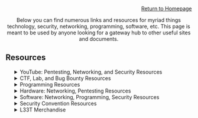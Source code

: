 <p style="color: greem;" align="right"><a href="https://dreadsec.me/">Return to Homepage</a></p>
<p style="color: greem;" align="center">Below you can find numerous links and resources for myriad things technology, security, networking, programming, software, etc. This page is meant to be used by anyone looking for a gateway hub to other useful sites and documents.</p>
<h2>Resources</h2>
<ul>
  <details>
  <summary>YouTube: Pentesting, Networking, and Security Resources</summary>
  <li>Links
    <ul>
      <li><a href="https://www.youtube.com/channel/UCW6MNdOsqv2E9AjQkv9we7A">PwnFunction</a></li> 
      <li><a href="https://www.youtube.com/user/Hak5Darren">Hak5</a></li>
      <li><a href="https://www.youtube.com/user/DEFCONConference">DEFCON</a></li>
      <li><a href="https://www.youtube.com/channel/UC0ArlFuFYMpEewyRBzdLHiw">Cyber Mentor</a></li>
      <li><a href="https://www.youtube.com/user/BlackHatOfficialYT">BlackHat USA</a></li>
      <li><a href="https://www.youtube.com/user/NetworkChuck">NetworkChuck</a></li>
      <li><a href="https://www.youtube.com/user/ConfigTerm">DavidBombal</a></li>
      <li><a href="https://www.youtube.com/channel/UClcE-kVhqyiHCcjYwcpfj9w">LiveOverflow</a></li>
    </ul>
  </li>
  </details>
  <details>
  <summary>CTF, Lab, and Bug Bounty Resources</summary>
  <li>Links
    <ul>
      <li><a href="https://hackthebox.eu/">HackTheBox</a></li>
      <li><a href="https://tryhackme.com/">TryHackMe</a></li> 
      <li><a href="https://hackthissite.org/">HackThisSite</a></li> 
      <li><a href="https://hackerone.com/">Hacker0x01</a></li>      
      <li><a href="https://bugcrowd.com">BugCrowd</a></li>      
    </ul>
  </li>
  </details>
  <details>
  <summary>Programming Resources</summary>
  <li>Links
    <ul>
      <li>Python
        <ul>
          <li><a href="https://www.tutorialspoint.com/python/index.htm">TutorialsPoint : Python</a></li>
          <li><a href="https://docs.python.org/3/tutorial/">Python Documentation</a></li>
          <li><a href="https://www.w3schools.com/python/">w3schools : Python</a></li>
          <li><a href="https://www.learnpython.org/">LearnPython</a></li>
          <li><a href="https://www.programiz.com/python-programming/tutorial">Programiz : Python</a></li>
          <li><a href="https://realpython.com/">RealPython</a></li>
        </ul>
      </li>
      <li>C/C++
        <ul>
          <li><a href="https://www.sololearn.com/Course/C/">SoloLearn : C</a>, <a href="https://www.sololearn.com/Course/CPlusPlus/">C++</a></li>                    
          <li><a href="https://www.tutorialspoint.com/cprogramming/index.htm">TutorialsPoint : C</a>, <a href="https://www.tutorialspoint.com/cplusplus/index.htm">C++</a></li>          
          <li><a href="https://www.cprogramming.com/tutorial/c-tutorial.html">CProgramming : C</a>, <a href="https://www.cprogramming.com/tutorial/c++-tutorial.html">C++</a></li>
          <li><a href="https://www.learn-c.org/">Learn-C</a>, <a href="https://www.learncpp.com/">LearnCPP</a></li>
          <li><a href="https://www.programiz.com/c-programming">Programiz : C</a>, <a href="https://www.programiz.com/cpp-programming">C++</a></li>
          <li><a href="https://www.w3schools.in/c-tutorial/">w3schools : C</a>, <a href="https://www.w3schools.com/cpp/">C++</a></li>
          <li><a href="https://www.geeksforgeeks.org/c-language-set-1-introduction/">GeeksForGeeks : C</a>, <a href="https://www.geeksforgeeks.org/cpp-tutorial/">C++</a></li>   
          <li><a href="http://www.cplusplus.com/doc/tutorial/">CPlusPlus</a></li>
        </ul>
      </li>
      <li>Web Languages
        <ul>
          <li><a href="https://www.w3schools.com/html/">w3schools : HTML</a>, <a href="https://www.w3schools.com/php/DEFAULT.asp">PHP</a>, <a href="https://www.w3schools.com/sql/">SQL</a>, <a href="https://www.w3schools.com/js/">JS</a>, <a href="https://www.w3schools.com/css/">CSS</a></li>
          <li><a href="https://www.codecademy.com/learn/learn-html">Codecademy : HTML</a>, <a href="https://www.codecademy.com/learn/learn-php">PHP</a>, <a href="https://www.codecademy.com/learn/learn-sql">SQL</a>, <a href="https://www.codecademy.com/learn/introduction-to-javascript">JS</a>, <a href="https://www.codecademy.com/learn/learn-css">CSS</a></li>
          <li><a href="https://www.tutorialspoint.com/html/index.htm">TutorialsPoint : HTML</a>, <a href="https://www.tutorialspoint.com/php/index.htm">PHP</a>, <a href="https://www.tutorialspoint.com/sql/index.htm">SQL</a>, <a href="https://www.tutorialspoint.com/javascript/index.htm">JS</a>, <a href="https://www.tutorialspoint.com/css/index.htm">CSS</a></li>
        </ul>
      </li>
      <li>Miscellaneous
        <ul>
          <li><a href="https://www.codecademy.com/">Codecademy</a></li>
          <li><a href="https://www.freecodecamp.org/">freeCodeCamp</a></li>
          <li><a href="https://www.sololearn.com/">SoloLearn</a></li>
          <li><a href="https://www.tutorialspoint.com/computer_science_tutorials.htm">TutorialsPoint</a></li>
          <li><a href="https://www.programiz.com/">Programiz</a></li>
          <li><a href="https://www.geeksforgeeks.org/">GeeksForGeeks</a></li>
        </ul>
      </li>
    </ul>
  </li>
  </details>
  <details>
  <summary>Hardware: Networking, Pentesting Resources</summary>
  <li>Links
    <ul>
      <li>NICs: Injectable
        <ul>
          <li><a href="https://amzn.to/30S1fH4">ALFA AWUS036NHA: Chipset Atheros AR9271</a></li>
          <li><a href="https://amzn.to/306Qam4">ALFA AWUS036NH: Chipset Ralink RT3070</a></li>
          <li><a href="https://amzn.to/2sJCKtK">TP-LINK TL-WN722N (v1): Chipset Atheros AR9271</a></li>
          <li><a href="https://amzn.to/2BGnuY0">ALFA﻿AWUS036NEH: Chipset Ralink RT3070</a></li>
          <li><a href="https://amzn.to/332j8Ws">ALFA﻿AWUS036ACH: Chipset Realtek RTL8812AU</a></li>
        </ul>
      </li>
      <li>Hak5
        <ul>
          <li><a href="https://shop.hak5.org/collections/sale/products/key-croc">Key Croc</a></li>
          <li><a href="https://shop.hak5.org/collections/sale/products/shark-jack">Shark Jack</a></li>
          <li><a href="https://shop.hak5.org/collections/sale/products/screen-crab">Screen Crab</a></li>
          <li><a href="https://shop.hak5.org/collections/sale/products/wifi-pineapple">WiFi Pineapple</a></li>
          <li><a href="https://shop.hak5.org/collections/sale/products/bash-bunny">Bash Bunny</a></li>
          <li><a href="https://shop.hak5.org/collections/sale/products/usb-rubber-ducky-deluxe">Rubber Ducky</a></li>
          <li><a href="https://shop.hak5.org/collections/sale/products/packet-squirrel">Packet Squirrel</a></li>
          <li><a href="https://shop.hak5.org/collections/sale/products/lan-turtle">LAN Turtle</a></li>
          <li><a href="https://shop.hak5.org/collections/sale/products/bug">LAN Tap</a></li>
          <li><a href="https://shop.hak5.org/collections/sale/products/signal-owl">Signal Owl</a></li>
        </ul>
      </li>
    </ul>
  </li>
  </details>
  <details>
  <summary>Software: Networking, Programming, Security Resources</summary>
  <li>Links
    <ul>
      <li>Networking
        <ul>
          <li><a href="https://www.wireshark.org/">Wireshark/Tshark</a></li>
          <li><a href="https://www.tcpdump.org/">tcpdump</a></li>          
          <li><a href="https://www.ettercap-project.org/">Ettercap</a></li>
          <li><a href="https://nmap.org/">NMAP</a></li>
          <li><a href="https://ngrok.com/">ngrok</a></li>
          <li><a href="https://www.netacad.com/courses/packet-tracer">Packet Tracer</a></li>
        </ul>
      </li>
      <li>Programming
        <ul>
          <li><a href="https://visualstudio.microsoft.com/">Visual Studio IDE</a></li>
          <li><a href="https://www.eclipse.org/downloads/">Eclipse</a></li>
          <li><a href="https://netbeans.org/">NetBeans</a></li>
          <li><a href="https://atom.io/">Atom</a></li>
          <li><a href="https://www.jetbrains.com/idea/">IntelliJ IDEA</a></li>
          <li><a href="https://www.jetbrains.com/pycharm/">PyCharm</a></li>
          <li><a href="https://www.jetbrains.com/webstorm/">WebStorm</a></li>
          <li><a href="https://www.jetbrains.com/phpstorm/">PHPStorm</a></li>
          <li><a href="https://www.activestate.com/products/komodo-edit/">Komodo Edit</a></li>
          <li><a href="http://www.codeblocks.org/">Code::Blocks</a></li>
          <li><a href="https://www.spyder-ide.org/">Spyder</a></li>
          <li><a href="https://developer.apple.com/xcode/">XCode</a></li>
          <li><a href="https://www.qt.io/product">Qt Creator</a></li>
        </ul>
      </li>
      <li>Security
        <ul>
          <li><a href="https://www.netsparker.com/">Netsparker</a></li>
          <li><a href="https://www.metasploit.com/">Metasploit</a></li>          
          <li><a href="https://www.aircrack-ng.org/">Aircrack-ng Suite</a></li>
          <li><a href="https://beefproject.com/">BeEF</a></li>
          <li><a href="https://www.openwall.com/john">John</a></li>          
          <li><a href="https://www.acunetix.com/">Acunetix</a></li>          
          <li><a href="http://sqlmap.org/">SQLmap</a></li>
          <li><a href="https://portswigger.net/burp">Burp Suite</a></li>
          <li><a href="https://www.tenable.com/products/nessus/nessus-professional">Nessus</a></li>          
        </ul>
      </li>      
    </ul>
  </li>
  </details>
  <details>
  <summary>Security Convention Resources</summary>
  <li>Links
    <ul>
      <li><a href="https://defcon.org/">DEFCON Convention</a></li>
      <li><a href="https://blackhat.com/">BlackHat USA Convention</a></li>
      <li><a href="https://infocon.org/">InfoCon : Cybersecurity CON Hub</a></li>
    </ul>
  </li>
  </details>
  <details>
  <summary>L33T Merchandise</summary>
  <li>Links
    <ul>
      <li><a href="https://www.ebay.com/usr/defconconference">DEFCON</a></li>
      <li><a href="https://hackthebox.store/">HackTheBox</a></li>
      <li><a href="https://www.zerodayclothing.com/hacking.php">0day Clothing: Hacking</a>, <a href="https://www.zerodayclothing.com/cryptography.php">Cryptography</a>, <a href="https://www.zerodayclothing.com/networking.php">Networking</a>, <a href="https://www.zerodayclothing.com/computing.php">Computing</a></li>
    </ul>
  </li>
  </details>
</ul>
